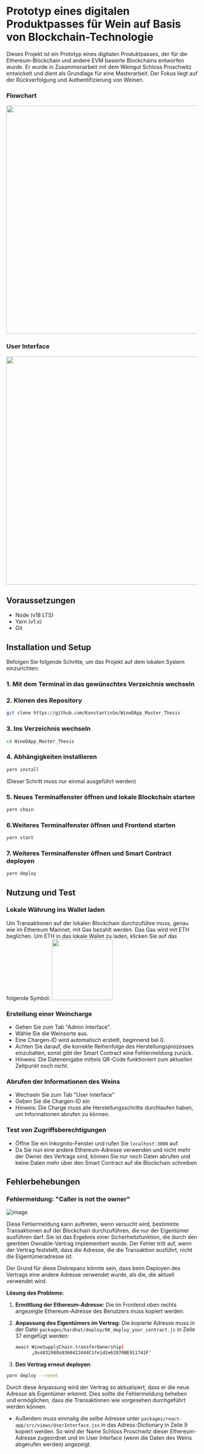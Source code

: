 
# Prototyp eines digitalen Produktpasses für Wein auf Basis von Blockchain-Technologie

Dieses Projekt ist ein Prototyp eines digitalen Produktpasses, der für die Ethereum-Blockchain und andere EVM basierte Blockchains entworfen wurde. Er wurde in Zusammenarbeit mit dem Weingut Schloss Proschwitz entwickelt und dient als Grundlage für eine Masterarbeit. Der Fokus liegt auf der Rückverfolgung und Authentifizierung von Weinen.

### Flowchart
<p align="center">
  <img src="https://github.com/KonstantinSe/WineDApp_Master_Thesis/assets/120366135/dcea5dd1-c501-423a-9030-13f7ee108fa7" width="600">
</p>


### User Interface
<p align="center">
  <img src="https://github.com/KonstantinSe/WineDApp_Master_Thesis/assets/120366135/b92a67bd-f30b-4f4b-883e-41ef643c3169" width="600">
</p>



## Voraussetzungen

- Node (v18 LTS)
- Yarn (v1.x)
- Git

## Installation und Setup

Befolgen Sie folgende Schritte, um das Projekt auf dem lokalen System einzurichten:

### 1. Mit dem Terminal in das gewünschtes Verzeichnis wechseln

### 2. Klonen des Repository 

```bash
git clone https://github.com/KonstantinSe/WineDApp_Master_Thesis
```

### 3. Ins Verzeichnis wechseln

```bash
cd WineDApp_Master_Thesis
```

### 4. Abhängigkeiten installieren

```bash
yarn install
```
(Dieser Schritt muss nur einmal ausgeführt werden)

### 5. Neues Terminalfenster öffnen und lokale Blockchain starten

```bash
yarn chain
```

### 6.Weiteres Terminalfenster öffnen und Frontend starten

```bash
yarn start
```

### 7. Weiteres Terminalfenster öffnen und Smart Contract deployen

```bash
yarn deploy
```
## Nutzung und Test

### Lokale Währung ins Wallet laden

Um Transaktionen auf der lokalen Blockchain durchzuführe muss, genau wie im Ethereum Mainnet, mit Gas bezahlt werden. Das Gas wird mit ETH beglichen. Um ETH in das lokale Wallet zu laden, klicken Sie auf das folgende Symbol:
  <img src="https://github.com/KonstantinSe/WineDApp_Master_Thesis/assets/120366135/30e21494-c29c-4ef2-beec-6ddf7ad0e1cf" width="160">


### Erstellung einer Weincharge

- Gehen Sie zum Tab "Admin Interface".
- Wähle Sie die Weinsorte aus.
- Eine Chargen-ID wird automatisch erstellt, beginnend bei 0.
- Achten Sie darauf, die korrekte Reihenfolge des Herstellungsprozesses einzuhalten, sonst gibt der Smart Contract eine Fehlermeldung zurück.
- Hinweis: Die Dateneingabe mittels QR-Code funktioniert zum aktuellen Zeitpunkt noch nicht.

### Abrufen der Informationen des Weins

- Wechseln Sie zum Tab "User Interface"
- Geben Sie die Chargen-ID ein 
- Hinweis: Die Charge muss alle Herstellungsschritte durchlaufen haben, um Informationen abrufen zu können.

### Test von Zugriffsberechtigungen

- Öffne Sie ein Inkognito-Fenster und rufen Sie `localhost:3000` auf.
- Da Sie nun eine andere Ethereum-Adresse verwenden und nicht mehr der Owner des Vertrags sind, können Sie nur noch Daten abrufen und keine Daten mehr über den Smart Contract auf die Blockchain schreiben

## Fehlerbehebungen


### Fehlermeldung: "Caller is not the owner"
![image](https://github.com/KonstantinSe/WineDApp_Master_Thesis/assets/120366135/757bc027-74ed-460c-8087-3c254256e510)

Diese Fehlermeldung kann auftreten, wenn versucht wird, bestimmte Transaktionen auf der Blockchain durchzuführen, die nur der Eigentümer ausführen darf. Sie ist das Ergebnis einer Sicherheitsfunktion, die durch den geerbten Ownable-Vertrag implementiert wurde. Der Fehler tritt auf, wenn der Vertrag feststellt, dass die Adresse, die die Transaktion ausführt, nicht die Eigentümeradresse ist.

Der Grund für diese Diskrepanz könnte sein, dass beim Deployen des Vertrags eine andere Adresse verwendet wurde, als die, die aktuell verwendet wird. 

**Lösung des Problems:**

1. **Ermittlung der Ethereum-Adresse:** Die im Frontend oben rechts angezeigte Ethereum-Adresse des Benutzers muss kopiert werden.

2. **Anpassung des Eigentümers im Vertrag:** Die kopierte Adresse muss in der Datei `packages/hardhat/deploy/00_deploy_your_contract.js` in Zeile 37 eingefügt werden:

   ```bash
   await WineSupplyChain.transferOwnership(
         „0x4832980a9368422444C1fe1d2e62870BE911741F"
   ```
3. **Den Vertrag erneut deployen**:
```bash
yarn deploy --reset
```


Durch diese Anpassung wird der Vertrag so aktualisiert, dass er die neue Adresse als Eigentümer erkennt. Dies sollte die Fehlermeldung beheben und ermöglichen, dass die Transaktionen wie vorgesehen durchgeführt werden können.



- Außerdem muss einmalig die selbe Adresse unter `packages/react-app/src/views/UserInterface.jsx` in das Adress-Dictionary in Zeile 9 kopiert werden. So wird der Name Schloss Proschwitz dieser  Ethereum-Adresse zugeordnet und im User Interface (wenn die Daten des Weins abgerufen werden) angezeigt.






